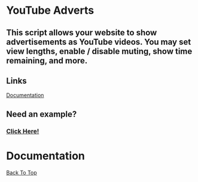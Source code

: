 # YouTube Adverts
## This script allows your website to show advertisements as YouTube videos. You may set view lengths, enable / disable muting, show time remaining, and more.
## Links
[Documentation](#documentation)
## Need an example?
### [Click Here!](https://darkheart527.github.io/ytads/example)

# Documentation
[Back To Top](#youtube-adverts)
